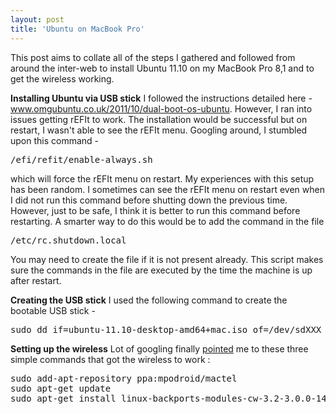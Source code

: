 ```yaml
---
layout: post
title: 'Ubuntu on MacBook Pro'
---
```


This post aims to collate all of the steps I gathered and followed from around the inter-web to install Ubuntu 11.10 on my MacBook Pro 8,1 and to get the wireless working.

__Installing Ubuntu via USB stick__
I followed the instructions detailed here - www.omgubuntu.co.uk/2011/10/dual-boot-os-ubuntu. However, I ran into issues getting rEFIt to work. The installation would be successful but on restart, I wasn't able to see the rEFIt menu. Googling around, I stumbled upon this command -

<pre>/efi/refit/enable-always.sh</pre>

which will force the rEFIt menu on restart. My experiences with this setup has been random. I sometimes can see the rEFIt menu on restart even when I did not run this command before shutting down the previous time. However, just to be safe, I think it is better to run this command before restarting. A smarter way to do this would be to add the command in the file

<pre>/etc/rc.shutdown.local</pre>

You may need to create the file if it is not present already. This script makes sure the commands in the file are executed by the time the machine is up after restart.

__Creating the USB stick__
I used the following command to create the bootable USB stick -
<pre>sudo dd if=ubuntu-11.10-desktop-amd64+mac.iso of=/dev/sdXXX</pre>

__Setting up the wireless__
Lot of googling finally <a href="https://bugs.launchpad.net/ubuntu/+source/b43-fwcutter/+bug/912941" target="_blank">pointed</a> me to these three simple commands that got the wireless to work :
<pre>sudo add-apt-repository ppa:mpodroid/mactel
sudo apt-get update
sudo apt-get install linux-backports-modules-cw-3.2-3.0.0-14-generic firmware-b43-installer</pre>
